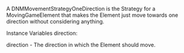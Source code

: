 A DNMMovementStrategyOneDirection is the Strategy for a MovingGameElement that makes the Element just move towards one direction without considering anything.

Instance Variables
	direction:		<Symbol>

direction
	- The direction in which the Element should move.
